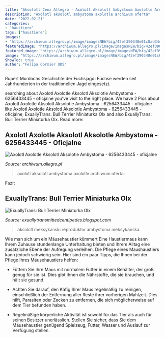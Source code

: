 ```yaml
---
title: "Aksolotl Cena Allegro - Axolotl Aksolotl Ambystoma Axolotle Archiwum Oferta"
description: "Axolotl aksolotl ambystoma axolotle archiwum oferta"
date: "2022-02-21"
categories:
- "haustiere"
tags: ["haustiere"]
images:
- "https://archiwum.allegro.pl/image/imagesNEW/big/42ef390348e01c0ad34c87a0887562cc044c83abf92df4528732fad792061ab4"
featuredImage: "https://archiwum.allegro.pl/image/imagesNEW/big/42ef390348e01c0ad34c87a0887562cc044c83abf92df4528732fad792061ab4"
featured_image: "https://archiwum.allegro.pl/image/imagesNEW/big/42ef390348e01c0ad34c87a0887562cc044c83abf92df4528732fad792061ab4"
image: "https://archiwum.allegro.pl/image/imagesNEW/big/42ef390348e01c0ad34c87a0887562cc044c83abf92df4528732fad792061ab4"
ShowToc: true
author: "Felipa Cormier DDS"
---
```



Rupert Murdochs Geschichte der Fuchsjagd: Füchse werden seit Jahrhunderten in der traditionellen Jagd eingesetzt.

	

		
searching about Axolotl Axolotle Aksolotl Aksolotle Ambystoma - 6256433445 - oficjalne you've visit to the right place. We have 2 Pics about Axolotl Axolotle Aksolotl Aksolotle Ambystoma - 6256433445 - oficjalne like Axolotl Axolotle Aksolotl Aksolotle Ambystoma - 6256433445 - oficjalne, ExuallyTrans: Bull Terrier Miniaturka Olx and also ExuallyTrans: Bull Terrier Miniaturka Olx. Read more:
		
    
## Axolotl Axolotle Aksolotl Aksolotle Ambystoma - 6256433445 - Oficjalne

<img loading=lazy src="https://archiwum.allegro.pl/image/imagesNEW/big/42ef390348e01c0ad34c87a0887562cc044c83abf92df4528732fad792061ab4" onerror="this.onerror=null;this.src='https://tse1.mm.bing.net/th?id=OIP.9BSDD2N1ec3K9uzPec_j1wAAAA&amp;pid=15.1';" alt="Axolotl Axolotle Aksolotl Aksolotle Ambystoma - 6256433445 - oficjalne">

_Source: archiwum.allegro.pl_

>axolotl aksolotl ambystoma axolotle archiwum oferta. 

	

Fazit

    
## ExuallyTrans: Bull Terrier Miniaturka Olx

<img loading=lazy src="https://reproduktor.eu/wp-content/uploads/announcements/2019/03/02/1551536230_3074_ab.jpg" onerror="this.onerror=null;this.src='https://tse2.mm.bing.net/th?id=OIP.mCZ3jBwwoAIA2x1QhKpuHQHaFj&amp;pid=15.1';" alt="ExuallyTrans: Bull Terrier Miniaturka Olx">

_Source: exuallytransmittedcentipedes.blogspot.com_

>aksolotl meksykanski reproduktor ambystoma meksykanska. 

	

Wie man sich um ein Mäusehaustier kümmert
Eine Haustiermaus kann Ihrem Zuhause stundenlange Unterhaltung bieten und Ihrem Alltag eine zusätzliche Ebene der Aufregung verleihen. Die Pflege eines Maushaustiers kann jedoch schwierig sein. Hier sind ein paar Tipps, die Ihnen bei der Pflege Ihres Mäusehaustiers helfen:
- Füttern Sie Ihre Maus mit normalem Futter in einem Behälter, der groß genug für sie ist. Dies gibt ihnen die Nährstoffe, die sie brauchen, und hält sie gesund.

- Achten Sie darauf, den Käfig Ihrer Maus regelmäßig zu reinigen, einschließlich der Entfernung aller Reste ihrer vorherigen Mahlzeit. Dies hilft, Parasiten oder Zecken zu entfernen, die sich möglicherweise auf dem Tier befunden haben.

- Regelmäßige körperliche Aktivität ist sowohl für das Tier als auch für seinen Besitzer unerlässlich. Stellen Sie sicher, dass Sie dem Mäusehaustier genügend Spielzeug, Futter, Wasser und Auslauf zur Verfügung stellen.


